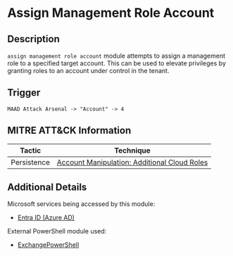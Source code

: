 # Assign Management Role Account

## Description
`assign management role account` module attempts to assign a management role to a specified target account. This can be used to elevate privileges by granting roles to an account under control in the tenant. 

## Trigger
```
MAAD Attack Arsenal -> "Account" -> 4
```

## MITRE ATT&CK Information

| Tactic         | Technique                                                                                                                                                                                                                                     |
| -------------- | --------------------------------------------------------------------------------------------------------------------------------------------------------------------------------------------------------------------------------------------- |
| Persistence | [Account Manipulation: Additional Cloud Roles](https://attack.mitre.org/techniques/T1098/003/)|

## Additional Details
Microsoft services being accessed by this module:

* [Entra ID (Azure AD)](https://www.microsoft.com/en-us/security/business/identity-access/microsoft-entra-id)

External PowerShell module used: 

* [ExchangePowerShell](https://www.powershellgallery.com/packages/ExchangeOnlineManagement/3.0.0)